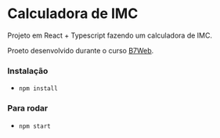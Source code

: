 # Calculadora de IMC

Projeto em React + Typescript fazendo um calculadora de IMC.

Proeto desenvolvido durante o curso [B7Web](https://b7web.com.br).

### Instalação
- `npm install`

### Para rodar
- `npm start`
